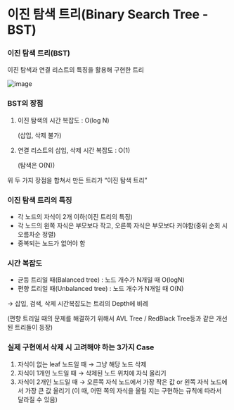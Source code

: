 # 이진 탐색 트리(Binary Search Tree - BST)

### 이진 탐색 트리(BST)

이진 탐색과 연결 리스트의 특징을 활용해 구현한 트리

![image](https://github.com/2024-Computer-Science/2024-Computer-Science/assets/21362256/22eb58a8-8dc8-4bef-8e00-43f55349c01e)


### BST의 장점

1. 이진 탐색의 시간 복잡도 : O(log N)
    
    (삽입, 삭제 불가)
    
2. 연결 리스트의 삽입, 삭제 시간 복잡도 : O(1)
    
    (탐색은 O(N))
    

위 두 가지 장점을 합쳐서 만든 트리가 “이진 탐색 트리”

### 이진 탐색 트리의 특징

- 각 노드의 자식이 2개 이하(이진 트리의 특징)
- 각 노드의 왼쪽 자식은 부모보다 작고, 오른쪽 자식은 부모보다 커야함(중위 순회 시 오름차순 정렬)
- 중복되는 노드가 없어야 함

### 시간 복잡도

- 균등 트리일 때(Balanced tree) : 노드 개수가 N개일 때 O(logN)
- 편향 트리일 때(Unbalanced tree) : 노드 개수가 N개일 때 O(N)

→ 삽입, 검색, 삭제 시간복잡도는 트리의 Depth에 비례

(편향 트리일 때의 문제를 해결하기 위해서 AVL Tree / RedBlack Tree등과 같은 개선된 트리들이 등장)

### 실제 구현에서 삭제 시 고려해야 하는 3가지 Case

1. 자식이 없는 leaf 노드일 때 → 그냥 해당 노드 삭제
2. 자식이 1개인 노드일 때 → 삭제된 노드 위치에 자식 올리기
3. 자식이 2개인 노드일 때 → 오른쪽 자식 노드에서 가장 작은 값 or 왼쪽 자식 노드에서 가장 큰 값 올리기 (이 때, 어떤 쪽의 자식을 올릴 지는 구현하는 규칙에 따라서 달라질 수 있음)
